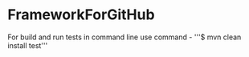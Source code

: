 # FrameworkForGitHub
For build and run tests in command line use command -
'''$ mvn clean install test'''
